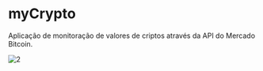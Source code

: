# myCrypto
Aplicação de monitoração de valores de criptos através da API do Mercado Bitcoin.

![2](https://user-images.githubusercontent.com/40063504/160224574-078e7e22-61d4-41a1-98b9-2998e17baa84.jpg)
